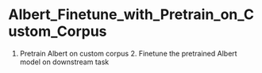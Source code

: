 # Albert_Finetune_with_Pretrain_on_Custom_Corpus
1. Pretrain Albert on custom corpus 2. Finetune the pretrained Albert model on downstream task
